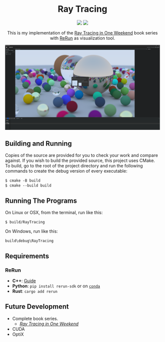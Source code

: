 <center>

# Ray Tracing

<img src="https://img.shields.io/badge/CMake-%23064F8C?style=for-the-badge&logo=cmake"/>
<img src="https://img.shields.io/badge/C%2B%2B-%2300599C?style=for-the-badge&logo=cplusplus"/>

This is my implementation of the [Ray Tracing in One Weekend](https://raytracing.github.io/v3/books/RayTracingInOneWeekend.html) book series with [ReRun](https://www.rerun.io/) as visualization tool.

<img width=720 src="doc/result.png"/>

</center>

## Building and Running

Copies of the source are provided for you to check your work and compare against. If you wish to build
the provided source, this project uses CMake. To build, go to the root of the project directory and
run the following commands to create the debug version of every executable:

    $ cmake -B build
    $ cmake --build build

## Running The Programs

On Linux or OSX, from the terminal, run like this:

    $ build/RayTracing

On Windows, run like this:

    build\debug\RayTracing

## Requirements

### ReRun

- **C++**: [Guide](https://www.rerun.io/docs/getting-started/cpp)
- **Python**: `pip install rerun-sdk` or on [`conda`](https://github.com/conda-forge/rerun-sdk-feedstock)
- **Rust**: `cargo add rerun`

## Future Development

- Complete book series.
  - [_Ray Tracing in One Weekend_](https://raytracing.github.io/books/RayTracingInOneWeekend.html)
- CUDA
- OptiX
